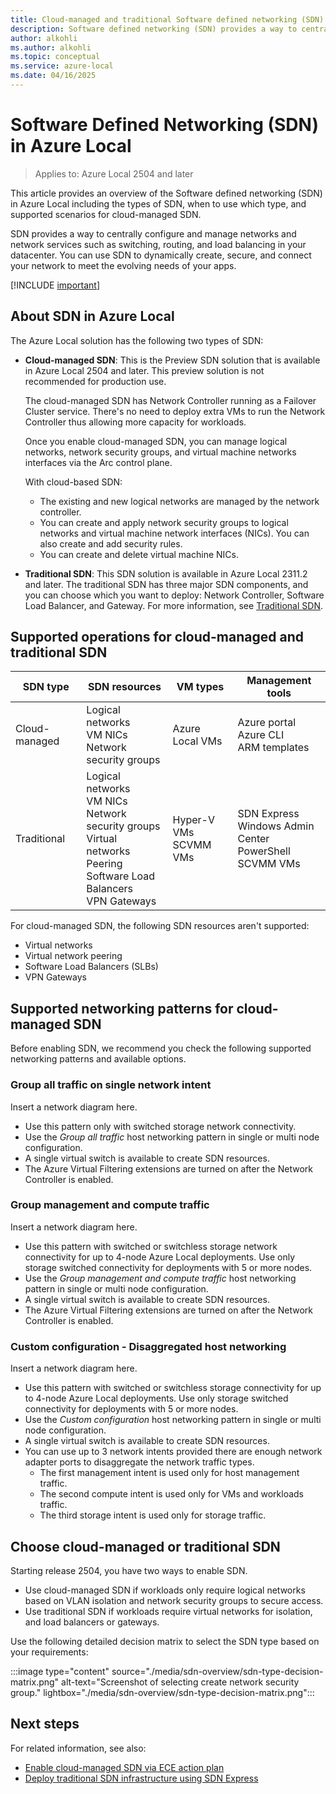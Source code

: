 ```yaml
---
title: Cloud-managed and traditional Software defined networking (SDN) in Azure Local, version 24H2
description: Software defined networking (SDN) provides a way to centrally configure and manage networks and network services such as switching, routing, and load balancing in Azure Local.
author: alkohli
ms.author: alkohli
ms.topic: conceptual
ms.service: azure-local
ms.date: 04/16/2025
---
```


# Software Defined Networking (SDN) in Azure Local

> Applies to: Azure Local 2504 and later

This article provides an overview of the Software defined networking (SDN) in Azure Local including the types of SDN, when to use which type, and supported scenarios for cloud-managed SDN.

SDN provides a way to centrally configure and manage networks and network services such as switching, routing, and load balancing in your datacenter. You can use SDN to dynamically create, secure, and connect your network to meet the evolving needs of your apps. <!--Operating global-scale datacenter networks for services like Microsoft Azure, which efficiently performs tens of thousands of network changes every day, is possible only because of SDN.-->

[!INCLUDE [important](../includes/hci-preview.md)]

## About SDN in Azure Local

The Azure Local solution has the following two types of SDN:

- **Cloud-managed SDN**: This is the Preview SDN solution that is available in Azure Local 2504 and later. This preview solution is not recommended for production use.

    The cloud-managed SDN has Network Controller running as a Failover Cluster service. There's no need to deploy extra VMs to run the Network Controller thus allowing more capacity for workloads.

    Once you enable cloud-managed SDN, you can manage logical networks, network security groups, and virtual machine networks interfaces via the Arc control plane.

    With cloud-based SDN:

    - The existing and new logical networks are managed by the network controller.
    - You can create and apply network security groups to logical networks and virtual machine network interfaces (NICs). You can also create and add security rules.
    - You can create and delete virtual machine NICs.

- **Traditional SDN**: This SDN solution is available in Azure Local 2311.2 and later. The traditional SDN has three major SDN components, and you can choose which you want to deploy: Network Controller, Software Load Balancer, and Gateway. For more information, see [Traditional SDN](../concepts/software-defined-networking-23h2.md).


## Supported operations for cloud-managed and traditional SDN

| SDN type | SDN resources  | VM types  | Management tools  |
|---------|---------|---------|---------|
| Cloud-managed   | Logical networks<br>VM NICs<br>Network security groups        | Azure Local VMs        | Azure portal <br> Azure CLI <br> ARM templates         |
| Traditional     |Logical networks<br>VM NICs<br>Network security groups<br>Virtual networks<br>Peering<br>Software Load Balancers<br>VPN Gateways        | Hyper-V VMs<br>SCVMM VMs         | SDN Express<br>Windows Admin Center<br>PowerShell<br>SCVMM VMs        |

For cloud-managed SDN, the following SDN resources aren't supported:

- Virtual networks
- Virtual network peering
- Software Load Balancers (SLBs)
- VPN Gateways


## Supported networking patterns for cloud-managed SDN

Before enabling SDN, we recommend you check the following supported networking patterns and available options.

### Group all traffic on single network intent

Insert a network diagram here.

- Use this pattern only with switched storage network connectivity.
- Use the *Group all traffic* host networking pattern in single or multi node configuration.
- A single virtual switch is available to create SDN resources.
- The Azure Virtual Filtering extensions are turned on after the Network Controller is enabled.  

### Group management and compute traffic

Insert a network diagram here.

- Use this pattern with switched or switchless storage network connectivity for up to 4-node Azure Local deployments. Use only storage switched connectivity for deployments with 5 or more nodes.
- Use the *Group management and compute traffic* host networking pattern in single or multi node configuration.
- A single virtual switch is available to create SDN resources.
- The Azure Virtual Filtering extensions are turned on after the Network Controller is enabled.  

### Custom configuration - Disaggregated host networking

Insert a network diagram here.

- Use this pattern with switched or switchless storage connectivity for up to 4-node Azure Local deployments. Use only storage switched connectivity for deployments with 5 or more nodes.
- Use the *Custom configuration* host networking pattern in single or multi node configuration.
- A single virtual switch is available to create SDN resources.
- You can use up to 3 network intents provided there are enough network adapter ports to disaggregate the network traffic types.
    - The first management intent is used only for host management traffic.
    - The second compute intent is used only for VMs and workloads traffic.
    - The third storage intent is used only for storage traffic.

## Choose cloud-managed or traditional SDN

Starting release 2504, you have two ways to enable SDN.

- Use cloud-managed SDN if workloads only require logical networks based on VLAN isolation and network security groups to secure access.​
- Use traditional SDN if workloads require virtual networks for isolation, and load balancers or gateways.

Use the following detailed decision matrix to select the SDN type based on your requirements:

:::image type="content" source="./media/sdn-overview/sdn-type-decision-matrix.png" alt-text="Screenshot of selecting create network security group." lightbox="./media/sdn-overview/sdn-type-decision-matrix.png":::



## Next steps

For related information, see also:

- [Enable cloud-managed SDN via ECE action plan](./enable-sdn-action-plan.md)
- [Deploy traditional SDN infrastructure using SDN Express](../deploy/sdn-express-23h2.md)
